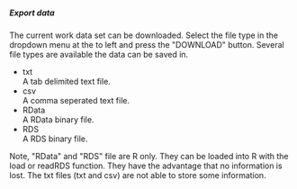 <h5>Export data</h5>
The current work data set can be downloaded. Select the file type in the dropdown menu at the to left and press the "DOWNLOAD" button.  Several file types are available the data can be saved in. <br>
 <ul>
  <li>
    txt<br>
    A tab delimited text file.
  </li>
  <li>csv<br>
    A comma seperated text file.
  </li>
  <li>RData<br>
    A RData binary file.
  </li>
  <li>RDS<br>
    A RDS binary file.
  </li>
</ul>
Note, "RData" and "RDS" file are R only. They can be loaded into R with the load or readRDS function. They have the advantage that no information is lost. The txt files (txt and csv) are not able to store some information. 
